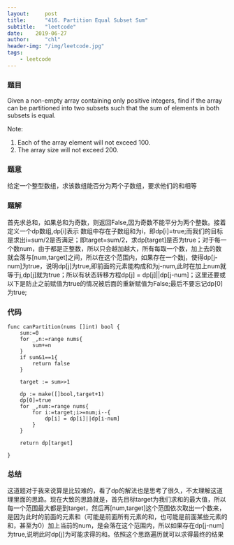 ```yaml
---
layout:     post
title:      "416. Partition Equal Subset Sum"
subtitle:   "leetcode"
date:    2019-06-27
author:     "chl"
header-img: "/img/leetcode.jpg"
tags:
    - leetcode
--- 
```


### 题目
Given a non-empty array containing only positive integers, find if the array can be partitioned into two subsets such that the sum of elements in both subsets is equal.

Note:

1. Each of the array element will not exceed 100.
2. The array size will not exceed 200.

### 题意
给定一个整型数组，求该数组能否分为两个子数组，要求他们的和相等

### 题解
首先求总和，如果总和为奇数，则返回False,因为奇数不能平分为两个整数。接着定义一个dp数组,dp[i]表示 数组中存在子数组和为i，即dp[i]=true;而我们的目标是求出i=sum/2是否满足；即target=sum/2，求dp[target]是否为true；对于每一个数num，由于都是正整数，所以只会越加越大，所有每取一个数，加上去的数就会落与[num,target]之间，所以在这个范围内，如果存在一个数j，使得dp[j-num]为true，说明dp[j]为true,即前面的元素能构成和为j-num,此时在加上num就等于j,dp[j]就为true；所以有状态转移方程dp[j] = dp[j]||dp[j-num]；这里还要或以下是防止之前赋值为true的情况被后面的重新赋值为False;最后不要忘记dp[0]为true;

### 代码

```
func canPartition(nums []int) bool {
    sum:=0
    for _,n:=range nums{
        sum+=n
    }
    if sum&1==1{
        return false
    }
    
    target := sum>>1
    
    dp := make([]bool,target+1)
    dp[0]=true
    for _,num:=range nums{
        for i:=target;i>=num;i--{
            dp[i] = dp[i]||dp[i-num]
        }
    }
    
    return dp[target]
    
}
```

### 总结
这道题对于我来说算是比较难的，看了dp的解法也是思考了很久，不太理解这道理里面的思路。现在大致的思路就是，首先目标target为我们求和的最大值，所以每一个范围最大都是到target，然后再[num,target]这个范围依次取出一个数来，是因为此时的前面的元素和（可能是前面所有元素的和，也可能是前面某些元素的和，甚至为0）加上当前的num，是会落在这个范围内，所以如果存在dp[j-num]为true,说明此时dp[j]为可能求得的和。依照这个思路遍历就可以求得最终的结果
